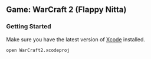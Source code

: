 ## Game: WarCraft 2 (Flappy Nitta)



### Getting Started
Make sure you have the latest version of [Xcode](https://developer.apple.com/xcode/) installed.

```shell
open WarCraft2.xcodeproj
```

